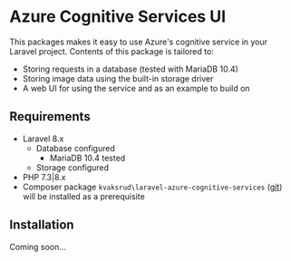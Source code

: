 # Azure Cognitive Services UI

This packages makes it easy to use Azure's cognitive service in your Laravel project.
Contents of this package is tailored to:
* Storing requests in a database (tested with MariaDB 10.4)
* Storing image data using the built-in storage driver 
* A web UI for using the service and as an example to build on

## Requirements

* Laravel 8.x
  * Database configured
    * MariaDB 10.4 tested
  * Storage configured
* PHP 7.3|8.x
* Composer package ``kvaksrud\laravel-azure-cognitive-services`` ([git](https://github.com/Kvaksrud/laravel-azure-cognitive-services)) will be installed as a prerequisite

## Installation
Coming soon...
